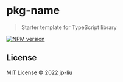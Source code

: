 # pkg-name

> Starter template for TypeScript library

[![NPM version](https://img.shields.io/npm/v/pkg-name?color=a1b858&label=)](https://www.npmjs.com/package/pkg-name)

## License

[MIT](./LICENSE) License © 2022 [jp-liu](https://github.com/jp-liu)
